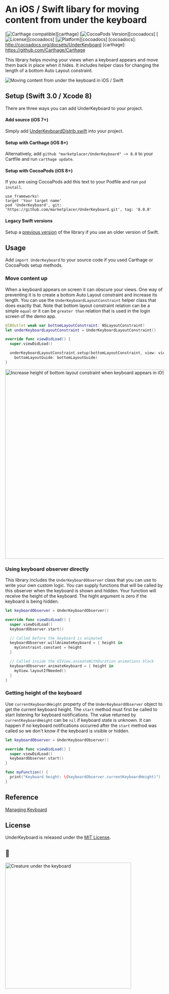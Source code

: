 # An iOS / Swift libary for moving content from under the keyboard

[![Carthage compatible](https://img.shields.io/badge/Carthage-compatible-4BC51D.svg?style=flat)][carthage]
[![CocoaPods Version](https://img.shields.io/cocoapods/v/UnderKeyboard.svg?style=flat)][cocoadocs]
[![License](https://img.shields.io/cocoapods/l/UnderKeyboard.svg?style=flat)][cocoadocs]
[![Platform](https://img.shields.io/cocoapods/p/UnderKeyboard.svg?style=flat)][cocoadocs]
[cocoadocs]: http://cocoadocs.org/docsets/UnderKeyboard
[carthage]: https://github.com/Carthage/Carthage

This library helps moving your views when a keyboard appears and move them back in place when it hides.
It includes helper class for changing the length of a bottom Auto Layout constraint.


<img src='https://raw.githubusercontent.com/marketplacer/UnderKeyboard/master/Graphics/under_keyboard_demo.gif' alt='Moving content from under the keyboard in iOS / Swift'>

## Setup (Swift 3.0 / Xcode 8)

There are three ways you can add UnderKeyboard to your project.

#### Add source (iOS 7+)

Simply add [UnderKeyboardDistrib.swift](https://github.com/marketplacer/UnderKeyboard/blob/master/Distrib/UnderKeyboardDistrib.swift) into your project.

#### Setup with Carthage (iOS 8+)

Alternatively, add `github "marketplacer/UnderKeyboard" ~> 8.0` to your Cartfile and run `carthage update`.

#### Setup with CocoaPods (iOS 8+)

If you are using CocoaPods add this text to your Podfile and run `pod install`.

    use_frameworks!
    target 'Your target name'
    pod 'UnderKeyboard', git: 'https://github.com/marketplacer/UnderKeyboard.git', tag: '8.0.0'


#### Legacy Swift versions

Setup a [previous version](https://github.com/marketplacer/UnderKeyboard/wiki/Legacy-Swift-versions) of the library if you use an older version of Swift.


## Usage

Add `import UnderKeyboard` to your source code if you used Carthage or CocoaPods setup methods.

### Move content up

When a keyboard appears on screen it can obscure your views. One way of preventing it is to create a bottom Auto Layout constraint and increase its length. You can use the `UnderKeyboardLayoutConstraint` helper class that does exactly that. Note that bottom layout constraint relation can be a simple `equal` or it can be `greater than` relation that is used in the login screen of the demo app.

```Swift
@IBOutlet weak var bottomLayoutConstraint: NSLayoutConstraint!
let underKeyboardLayoutConstraint = UnderKeyboardLayoutConstraint()

override func viewDidLoad() {
  super.viewDidLoad()

  underKeyboardLayoutConstraint.setup(bottomLayoutConstraint, view: view,
    bottomLayoutGuide: bottomLayoutGuide)
}
```

<img src='https://raw.githubusercontent.com/marketplacer/UnderKeyboard/master/Graphics/bottom_constraint.png' alt='Increase height of bottom layout constraint when keyboard appears in iOS' width='601'>



### Using keyboard observer directly

This library includes the `UnderKeyboardObserver` class that you can use to write your own custom logic. You can supply functions that will be called by this observer when the keyboard is shown and hidden. Your function will receive the height of the keyboard. The hight argument is zero if the keyboard is being hidden.

```Swift
let keyboardObserver = UnderKeyboardObserver()

override func viewDidLoad() {
  super.viewDidLoad()
  keyboardObserver.start()

  // Called before the keyboard is animated
  keyboardObserver.willAnimateKeyboard = { height in
    myConstraint.constant = height
  }

  // Called inside the UIView.animateWithDuration animations block
  keyboardObserver.animateKeyboard = { height in
    myView.layoutIfNeeded()
  }
}
```

### Getting height of the keyboard

Use `currentKeyboardHeight` property of the `UnderKeyboardObserver` object to get the current keyboard height.
The `start` method must first be called to start listening for keyboard notifications. The value returned by `currentKeyboardHeight` can be `nil` if keyboard state is unknown. It can happen if no keyboard notifications occurred after the `start` method was called so we don't know if the keyboard is visible or hidden.

```Swift
let keyboardObserver = UnderKeyboardObserver()

override func viewDidLoad() {
  super.viewDidLoad()
  keyboardObserver.start()
}

func myFunction() {
  print("Keyboard height: \(keyboardObserver.currentKeyboardHeight)")
}
```


## Reference

[Managing Keyboard](https://developer.apple.com/library/ios/documentation/StringsTextFonts/Conceptual/TextAndWebiPhoneOS/KeyboardManagement/KeyboardManagement.html)

## License

UnderKeyboard is released under the [MIT License](LICENSE).


## 🐘
<img src='https://raw.githubusercontent.com/marketplacer/UnderKeyboard/master/Graphics/under_keyboard_creature.jpg' width='400' alt='Creature under the keyboard'>

